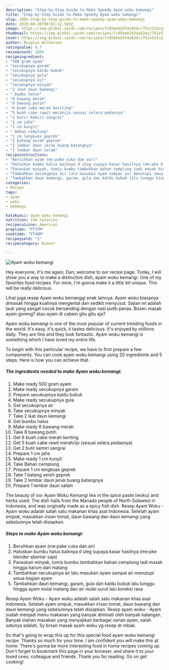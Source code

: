 ```yaml
---
description: "Step-by-Step Guide to Make Speedy Ayam woku kemangi"
title: "Step-by-Step Guide to Make Speedy Ayam woku kemangi"
slug: 1001-step-by-step-guide-to-make-speedy-ayam-woku-kemangi
date: 2020-08-30T00:03:12.593Z
image: https://img-global.cpcdn.com/recipes/fc95beb2434a92dc/751x532cq70/ayam-woku-kemangi-foto-resep-utama.jpg
thumbnail: https://img-global.cpcdn.com/recipes/fc95beb2434a92dc/751x532cq70/ayam-woku-kemangi-foto-resep-utama.jpg
cover: https://img-global.cpcdn.com/recipes/fc95beb2434a92dc/751x532cq70/ayam-woku-kemangi-foto-resep-utama.jpg
author: Douglas Wilkerson
ratingvalue: 4.7
reviewcount: 2666
recipeingredient:
- "500 gram ayam"
- "secukupnya garam"
- "secukupnya kaldu bubuk"
- "secukupnya gula"
- "secukupnya air"
- "secukupnya minyak"
- "2 ikat daun kemangi"
- " bumbu halus"
- "6 bawang merah"
- "8 bawang putih"
- "8 buah cabe merah keriting"
- "5 buah cabe rawit merahijo sesuai selera pedasnya"
- "2 butir kemiri sangrai"
- "1 cm jahe"
- "1 cm kunyit"
- " Bahan cemplung"
- "1 cm lengkuas geprek"
- "1 batang sereh geprek"
- "2 lembar daun jeruk buang batangnya"
- "1 lembar daun salam"
recipeinstructions:
- "Bersihkan ayam (me:pake cuka dan air)"
- "Haluskan bumbu halus baiknya d uleg supaya kasar hasilnya (me:pke blender sbentar saja)"
- "Panaskan minyak, tumis bumbu tambahkan bahan cemplung tadi masak hingga harum dan matang"
- "Tambahkan secukupnya air lalu masukan ayam sampai air menutupi smua bagian ayam"
- "Tambahkan daun kemangi, garam, gula dan kaldu bubuk lalu tunggu hingga ayam mulai matang dan air mulai surut lalu koreksi rasa"
categories:
- Recipe
tags:
- ayam
- woku
- kemangi

katakunci: ayam woku kemangi 
nutrition: 144 calories
recipecuisine: American
preptime: "PT37M"
cooktime: "PT48M"
recipeyield: "2"
recipecategory: Dinner

---
```



![Ayam woku kemangi](https://img-global.cpcdn.com/recipes/fc95beb2434a92dc/751x532cq70/ayam-woku-kemangi-foto-resep-utama.jpg)

Hey everyone, it's me again, Dan, welcome to our recipe page. Today, I will show you a way to make a distinctive dish, ayam woku kemangi. One of my favorites food recipes. For mine, I'm gonna make it a little bit unique. This will be really delicious.

Lihat juga resep Ayam woku kemanggi enak lainnya. Ayam woku biasanya dimasak hingga kuahnya mengental dan sedikit menyusut. Sajian ini adalah lauk yang sangat cocok bersanding dengan nasi putih panas. Bosen masak ayam goreng? atau ayam di cabein gitu gitu aja?

Ayam woku kemangi is one of the most popular of current trending foods in the world. It's easy, it's quick, it tastes delicious. It's enjoyed by millions daily. They are fine and they look fantastic. Ayam woku kemangi is something which I have loved my entire life.


To begin with this particular recipe, we have to first prepare a few components. You can cook ayam woku kemangi using 20 ingredients and 5 steps. Here is how you can achieve that.

<!--inarticleads1-->

##### The ingredients needed to make Ayam woku kemangi:

1. Make ready 500 gram ayam
1. Make ready secukupnya garam
1. Prepare secukupnya kaldu bubuk
1. Make ready secukupnya gula
1. Get secukupnya air
1. Take secukupnya minyak
1. Take 2 ikat daun kemangi
1. Get  bumbu halus
1. Make ready 6 bawang merah
1. Take 8 bawang putih
1. Get 8 buah cabe merah keriting
1. Get 5 buah cabe rawit merah/ijo (sesuai selera pedasnya)
1. Get 2 butir kemiri sangrai
1. Prepare 1 cm jahe
1. Make ready 1 cm kunyit
1. Take  Bahan cemplung
1. Prepare 1 cm lengkuas geprek
1. Take 1 batang sereh geprek
1. Take 2 lembar daun jeruk buang batangnya
1. Prepare 1 lembar daun salam


The beauty of our Ayam Woku Kemangi lies in the spice paste (woku) and herbs used. The dish hails from the Manado people of North Sulawesi in Indonesia, and was originally made as a spicy fish dish. Resep Ayam Woku - Ayam woku adalah salah satu makanan khas asal Indonesia. Setelah ayam empuk, masukkan irisan tomat, daun bawang dan daun kemangi yang sebelumnya telah disiapkan. 

<!--inarticleads2-->

##### Steps to make Ayam woku kemangi:

1. Bersihkan ayam (me:pake cuka dan air)
1. Haluskan bumbu halus baiknya d uleg supaya kasar hasilnya (me:pke blender sbentar saja)
1. Panaskan minyak, tumis bumbu tambahkan bahan cemplung tadi masak hingga harum dan matang
1. Tambahkan secukupnya air lalu masukan ayam sampai air menutupi smua bagian ayam
1. Tambahkan daun kemangi, garam, gula dan kaldu bubuk lalu tunggu hingga ayam mulai matang dan air mulai surut lalu koreksi rasa


Resep Ayam Woku - Ayam woku adalah salah satu makanan khas asal Indonesia. Setelah ayam empuk, masukkan irisan tomat, daun bawang dan daun kemangi yang sebelumnya telah disiapkan. Resep ayam woku - Ayam sudah menjadi menu makanan yang banyak diminati oleh banyak kalangan. Banyak olahan masakan yang menyajikan berbagai varian ayam, salah satunya adalah. Sy brsan masak ayam woku yg resep dr mbak. 

So that's going to wrap this up for this special food ayam woku kemangi recipe. Thanks so much for your time. I am confident you will make this at home. There's gonna be more interesting food in home recipes coming up. Don't forget to bookmark this page in your browser, and share it to your loved ones, colleague and friends. Thank you for reading. Go on get cooking!
